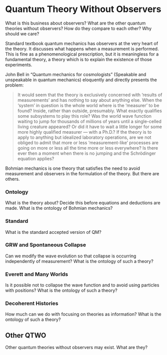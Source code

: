 # Quantum Theory Without Observers #

What is this business about observers? What are the other quantum theories without observers? How do they compare to each other? Why should we care?

Standard textbook quantum mechanics has observers at the very heart of the theory. It discusses what happens when a measurement is performed. This is fine as a phenomenological prescription, but it is meaningless for a fundamental theory, a theory which is to explain the existence of those experiments.

John Bell in “Quantum mechanics for cosmologists” (Speakable and unspeakable in quantum mechanics) eloquently and directly presents the problem:

> It would seem that the theory is exclusively concerned with ‘results of measurements’ and has nothing to say about anything else. When the ‘system’ in question is the whole world where is the ‘measurer’ to be found? Inside, rather than outside, presumably. What exactly qualifies some subsystems to play this role? Was the world wave function waiting to jump for thousands of millions of years until a single-celled living creature appeared? Or did it have to wait a little longer for some more highly qualified measurer — with a Ph.D.? If the theory is to apply to anything but idealized laboratory operations, are we not obliged to admit that more or less ‘measurement-like’ processes are going on more or less all the time more or less everywhere? Is there ever then a moment when there is no jumping and the Schrödinger equation applies?

Bohmian mechanics is one theory that satisfies the need to avoid measurement and observers in the formulation of the theory. But there are others.

### Ontology

What is the theory about? Decide this before equations and deductions are made.  What is the ontology of Bohmian mechanics?

### Standard

What is the standard accepted version of QM? 

### GRW and Spontaneous Collapse

Can we modify the wave evolution so that collapse is occurring independently of measurement? What is the ontology of such a theory?

### Everett and Many Worlds

Is it possible not to collapse the wave function and to avoid using particles with positions? What is the ontology of such a theory?

### Decoherent Histories

How much can we do with focusing on theories as information? What is the ontology of such a theory?

## Other QTWO

Other quantum theories without observers may exist. What are they?
